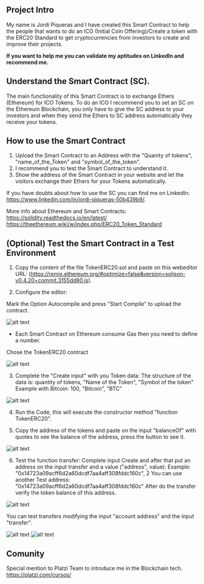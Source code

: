 ## Project Intro
My name is Jordi Piqueras and I have created this Smart Contract to help the people that wants to do an ICO (Initial Coin Offering)/Create a token with the ERC20 Standard to get cryptocurrencies from investors to create and improve their projects. 

**If you want to help me you can validate my aptitudes on LinkedIn and recommend me.**

## Understand the Smart Contract (SC).
The main functionality of this Smart Contract is to exchange Ethers (Ethereum) for ICO Tokens.
To do an ICO I recommend you to set an SC on the Ethereum Blockchain, you only have to give the SC address to your investors and when they send the Ethers to SC address automatically they receive your tokens.

## How to use the Smart Contract
1. Upload the Smart Contract to an Address with the "Quanity of tokens", "name_of_the_Token" and "symbol_of_the_token".
2. I recommend you to test the Smart Contract to understand it.
3. Show the address of the Smart Contract in your website and let the visitors exchange their Ethers for your Tokens automatically.

If you have doubts about how to use the SC you can find me on LinkedIn: https://www.linkedin.com/in/jordi-piqueras-50b439b9/.

More info about Ethereum and Smart Contracts: 
https://solidity.readthedocs.io/en/latest/ 
https://theethereum.wiki/w/index.php/ERC20_Token_Standard

## (Optional) Test the Smart Contract in a Test Environment
1. Copy the content of the file TokenERC20.sol and paste on this webeditor URL: (https://remix.ethereum.org/#optimize=false&version=soljson-v0.4.20+commit.3155dd80.js).

2. Configure the editor:

Mark the Option Autocompile and press "Start Compile" to upload the contract.

![alt text](https://image.prntscr.com/image/TP4aPTieR9ehhPTMIzEDfA.png)

* Each Smart Contract on Ethereum consume Gas then you need to define a number.

Chose the TokenERC20 contract

![alt text](https://image.prntscr.com/image/E928A52IT2KJFa7l1uKTZw.png)

3. Complete the "Create input" with you Token data:
The structure of the data is: quantity of tokens, "Name of the Token", "Symbol of the token"
Example with Bitcoin: 100, "Bitcoin", "BTC"

![alt text](https://image.prntscr.com/image/pRoJ0EcTRMua5GBs5Wecjw.png)

4. Run the Code, this will execute the constructor method "function TokenERC20".

5. Copy the address of the tokens and paste on the input "balanceOf" with quotes to see the balance of the address, press the button to see it.

![alt text](https://image.prntscr.com/image/RlDWd-ueQYa98tgXoK_5TQ.png)

6. Test the function transfer: Complete input Create and after that put an address on the input transfer and a value ("address", value):
Example: "0x14723a09acff6d2a60dcdf7aa4aff308fddc160c", 2
You can use another Test address: "0x14723a09acff6d2a60dcdf7aa4aff308fddc160c"
After do the transfer verify the token balance of this address.

![alt text](https://image.prntscr.com/image/8H19CEOJTZuX0J5r4UxSew.png)

You can test transfers modifying the input "account address" and the input "transfer".

![alt text](https://image.prntscr.com/image/SA7gthGYS3uv78F_0lYyQQ.png)
![alt text](https://image.prntscr.com/image/li4E2NJ9ReCfhuQFoXnQkw.png)

## Comunity
Special mention to Platzi Team to introduce me in the Blockchain tech.
https://platzi.com/cursos/
